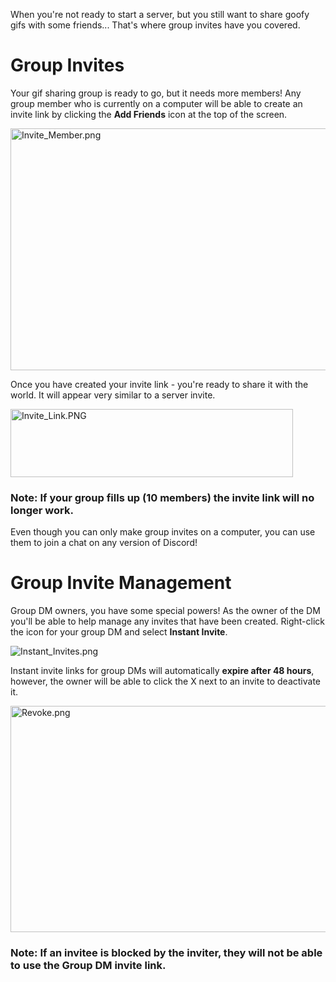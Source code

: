 <p>When you're not ready to start a server, but you still want to share goofy gifs with some friends... That's where group invites have you covered. </p>
<h1>Group Invites</h1>
<p>Your gif sharing group is ready to go, but it needs more members! Any group member who is currently on a computer will be able to create an invite link by clicking the <strong>Add Friends</strong> icon at the top of the screen.</p>
<p class="wysiwyg-text-align-center"><img src="https://support.discord.com/hc/article_attachments/360006242132/Invite_Member.png" alt="Invite_Member.png" width="550" height="387"></p>
<p>Once you have created your invite link - you're ready to share it with the world. It will appear very similar to a server invite.</p>
<p class="wysiwyg-text-align-center"><img src="https://support.discord.com/hc/article_attachments/360006283511/Invite_Link.PNG" alt="Invite_Link.PNG" width="452" height="109"></p>
<h3>Note: If your group fills up (10 members) the invite link will no longer work. </h3>
<p>Even though you can only make group invites on a computer, you can use them to join a chat on any version of Discord!</p>
<h1>Group Invite Management</h1>
<p>Group DM owners, you have some special powers! As the owner of the DM you'll be able to help manage any invites that have been created. Right-click the icon for your group DM and select <strong>Instant Invite</strong>.</p>
<p class="wysiwyg-text-align-center"><img src="https://support.discord.com/hc/article_attachments/360006242632/Instant_Invites.png" alt="Instant_Invites.png"></p>
<p>Instant invite links for group DMs will automatically <strong>expire after 48 hours</strong>, however, the owner will be able to click the X next to an invite to deactivate it.</p>
<p class="wysiwyg-text-align-center"><img src="https://support.discord.com/hc/article_attachments/360006283831/Revoke.png" alt="Revoke.png" width="548" height="362"></p>
<h3>Note: If an invitee is blocked by the inviter, they will not be able to use the Group DM invite link.</h3>